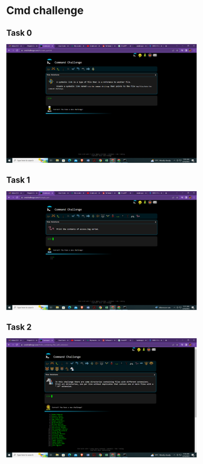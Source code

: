 # Cmd challenge

## Task 0

![Task0](./0-first_9_tasks.png.png)

## Task 1

![Task1](./1-next_9_tasks.png.png)

## Task 2

![Task2](./2-next_9_tasks.png.png)
